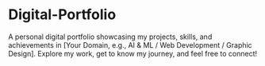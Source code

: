 # Digital-Portfolio
A personal digital portfolio showcasing my projects, skills, and achievements in [Your Domain, e.g., AI &amp; ML / Web Development / Graphic Design]. Explore my work, get to know my journey, and feel free to connect!
